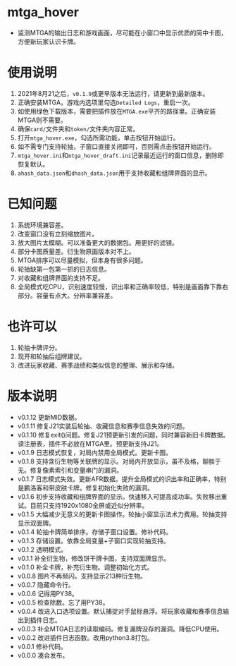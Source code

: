 # mtga_hover
* 监测MTGA的输出日志和游戏画面，尽可能在小窗口中显示优质的简中卡图，方便新玩家认识卡牌。
# 使用说明
1. 2021年8月21之后，`v0.1.9`或更早版本无法运行，请更新到最新版本。
2. 正确安装MTGA，游戏内选项里勾选`Detailed Logs`，重启一次。
3. 如使用绿色下载版本，需要把插件放在`MTGA.exe`平齐的路径里。正确安装MTGA则不需要。
4. 确保`card/`文件夹和`token/`文件夹内容正常。
5. 打开`mtga_hover.exe`，勾选所需功能，单击按钮开始运行。
6. 如不需专门支持轮抽，子窗口直接关闭即可，否则需点击按钮开始运行。
7. `mtga_hover.ini`和`mtga_hover_draft.ini`记录最近运行的窗口信息，删除即恢复默认。
8. `ahash_data.json`和`dhash_data.json`用于支持收藏和组牌界面的显示。
# 已知问题
1. 系统环境兼容差。
2. 改变窗口没有立刻缩放图片。
3. 放大图片太模糊。可以准备更大的数据包。用更好的滤镜。
4. 部分卡图质量差。衍生物原画版本对不上。
5. MTGA排序可以尽量模拟，但本身有很多问题。
6. 轮抽缺第一包第一抓的日志信息。
7. 对收藏和组牌界面的支持不足。
8. 全局模式吃CPU，识别速度较慢，识出率和正确率较低，特别是画面靠下靠右部分。容量有点大。分辨率兼容差。
# 也许可以
1. 轮抽卡牌评分。
2. 现开和轮抽后组牌建议。
3. 改进玩家收藏、赛季战绩和类似信息的整理、展示和存储。
# 版本说明
* v0.1.12 更新MID数据。
* v0.1.11 修复J21实装后轮抽、收藏信息和赛季信息失效的问题。
* v0.1.10 修复exit()问题。修复J21预更新引发的问题，同时兼容新旧卡牌数据。读注册表，插件不必放在MTGA里。预更新支持J21。
* v0.1.9 日志模式恢复，对局内禁用全局模式。更新卡图。
* v0.1.8 支持含衍生物等关联牌的显示。对局内开放显示，虽不及格，聊胜于无。修复像素索引和变量串门的漏洞。
* v0.1.7 日志模式失效。更新AFR数据。提升全局模式的识出率和正确率，特别是鹏洛客和带皮肤卡牌。修复初始化失败的漏洞。
* v0.1.6 初步支持收藏和组牌界面的显示。快速移入可提高成功率。失败移出重试。目前只支持1920x1080全屏或近似分辨率。
* v0.1.5 大幅减少无意义的更新卡图操作。轮抽小窗显示法术力费用。轮抽支持显示双面牌。
* v0.1.4 轮抽卡牌简单排序。存储子窗口设置。修补代码。
* v0.1.3 存储设置。依靠全局变量+子窗口实现轮抽支持。
* v0.1.2 透明模式。
* v0.1.1 补全衍生物，修改饼干牌卡图，支持双面牌显示。
* v0.1.0 补全卡牌，补充衍生物。调整初始化方式。
* v0.0.8 图片不再频闪。支持显示213种衍生物。
* v0.0.7 隐藏命令行。
* v0.0.6 记得用PY38。
* v0.0.5 检查除数。忘了用PY38。
* v0.0.4 改进入口选项设置。默认捕捉对手鼠标悬浮。将玩家收藏和赛季信息输出到插件日志。
* v0.0.3 补全MTGA日志的读取编码。修复漏牌没存的漏洞。降低CPU使用。
* v0.0.2 改进插件日志函数。改用python3.8打包。
* v0.0.1 修补代码。
* v0.0.0 凑合发布。